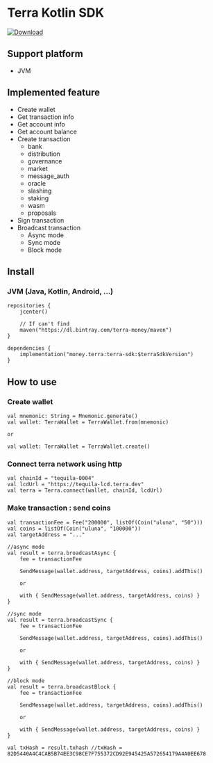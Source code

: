 # Terra Kotlin SDK
[![Download](https://api.bintray.com/packages/terra-money/maven/terra-sdk/images/download.svg)](https://bintray.com/terra-money/maven/terra-sdk/_latestVersion)

## Support platform
* JVM

## Implemented feature
* Create wallet
* Get transaction info
* Get account info
* Get account balance
* Create transaction
  * bank
  * distribution
  * governance
  * market
  * message_auth
  * oracle
  * slashing
  * staking
  * wasm
  * proposals
* Sign transaction
* Broadcast transaction
  * Async mode
  * Sync mode
  * Block mode

## Install
### JVM (Java, Kotlin, Android, ...)
```
repositories {
    jcenter()

    // If can't find
    maven("https://dl.bintray.com/terra-money/maven")
}

dependencies {
    implementation("money.terra:terra-sdk:$terraSdkVersion")
}
```

## How to use
### Create wallet
```
val mnemonic: String = Mnemonic.generate()
val wallet: TerraWallet = TerraWallet.from(mnemonic)

or

val wallet: TerraWallet = TerraWallet.create()
```
### Connect terra network using http
```
val chainId = "tequila-0004"
val lcdUrl = "https://tequila-lcd.terra.dev"
val terra = Terra.connect(wallet, chainId, lcdUrl)
```
### Make transaction : send coins
```
val transactionFee = Fee("200000", listOf(Coin("uluna", "50")))
val coins = listOf(Coin("uluna", "100000"))
val targetAddress = "..."

//async mode
val result = terra.broadcastAsync {
    fee = transactionFee

    SendMessage(wallet.address, targetAddress, coins).addThis()
    
    or

    with { SendMessage(wallet.address, targetAddress, coins) }
}

//sync mode
val result = terra.broadcastSync {
    fee = transactionFee

    SendMessage(wallet.address, targetAddress, coins).addThis()
    
    or

    with { SendMessage(wallet.address, targetAddress, coins) }
}

//block mode
val result = terra.broadcastBlock {
    fee = transactionFee

    SendMessage(wallet.address, targetAddress, coins).addThis()
    
    or

    with { SendMessage(wallet.address, targetAddress, coins) }
}

val txHash = result.txhash //txHash = 82D5440A4C4CAB5B74EE3C98CE7F755372CD92E945425A572654179A4A0EE678
```
